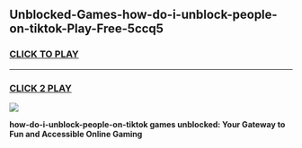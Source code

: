 
## Unblocked-Games-how-do-i-unblock-people-on-tiktok-Play-Free-5ccq5
<h3>
<a href="https://premium76.site?title=how-do-i-unblock-people-on-tiktok&ref=20M">CLICK TO PLAY</a></h3>
<hr>

<h3>
<a href="https://premium76.site?title=how-do-i-unblock-people-on-tiktok&ref=20M">CLICK 2 PLAY</a>
  
</h3>

<a href="https://premium76.site?title=how-do-i-unblock-people-on-tiktok&ref=19M"><img src="https://clearcache.store/games.png"></a>


**how-do-i-unblock-people-on-tiktok games unblocked: Your Gateway to Fun and Accessible Online Gaming**
